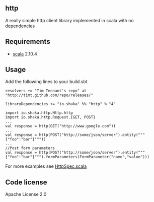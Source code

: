 http
----
A really simple http client library implemented in scala with no dependencies


Requirements
------------

* [scala](http://www.scala-lang.org) 2.10.4

Usage
-----
Add the following lines to your build.sbt

    resolvers += "Tim Tennant's repo" at "http://timt.github.com/repo/releases/"

    libraryDependencies += "io.shaka" %% "http" % "4"

    import io.shaka.http.Http.http
    import io.shaka.http.Request.{GET, POST}
    ...
    val response = http(GET("http://www.google.com"))
    ...
    val response = http(POST("http://some/json/server").entity("""{"foo":"bar"}"""))
    ...
    //Post form parameters
    val response = http(POST("http://some/json/server").entity("""{"foo":"bar"}""").formParameters(FormParameter("name","value")))

For more examples see [HttpSpec.scala](https://github.com/timt/http/blob/master/src/test/scala/io/shaka/http/HttpSpec.scala)

Code license
------------
Apache License 2.0